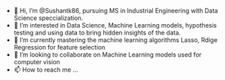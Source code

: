 - 👋 Hi, I’m @Sushantk86, pursuing MS in Industrial Engineering with Data Science speccialization. 
- 👀 I’m interested in Data Science, Machine Learning models, hypothesis testing and using data to bring hidden insights of the data. 
- 🌱 I’m currently mastering the machine learning algorithms Lasso, Rdige Regression for feature selection 
- 💞️ I’m looking to collaborate on Machine Learning models used for computer vision 
- 📫 How to reach me ...

<!---
Sushantk86/Sushantk86 is a ✨ special ✨ repository because its `README.md` (this file) appears on your GitHub profile.
You can click the Preview link to take a look at your changes.
--->
